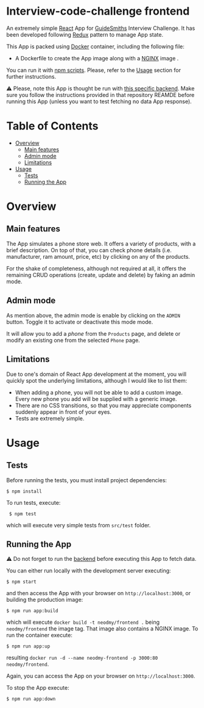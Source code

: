 # Interview-code-challenge frontend

An extremely simple [React](https://reactjs.org)  App for [GuideSmiths](https://www.guidesmiths.com/) Interview Challenge. It has been developed following [Redux](https://react-redux.js.org/) pattern to manage App state.

This App is packed using [Docker](https://www.docker.com/) container, including the following file:
- A Dockerfile to create the App image along with a [NGINX](https://www.nginx.com/) image .

You can run it with [npm scripts](https://docs.npmjs.com/misc/scripts). Please, refer to the [Usage](#usage) section for further instructions.

:warning: Please, note this App is thought be run with [this specific backend](https://github.com/neodmy/interview-code-challenge). Make sure you follow the instructions provided in that repository REAMDE before running this App (unless you want to test fetching no data App response).

# Table of Contents
- [Overview](#overview)
	- [Main features](#main-features)
	- [Admin mode](#admin-mode)
	- [Limitations](#limitations)
- [Usage](#usage)
	- [Tests](#tests)
	- [Running the App](#running-the-app)

# Overview
## Main features
The App simulates a phone store web. It offers a variety of products, with a brief description. On top of that, you can check phone details (i.e. manufacturer, ram amount, price, etc) by clicking on any of the products.

For the shake of completeness, although not required at all, it offers the remaining CRUD operations (create, update and delete) by faking an admin mode.

## Admin mode
As mention above, the admin mode is enable by clicking on the `ADMIN` button. Toggle it to activate or deactivate this mode mode.

It will allow you to add a *phone* from the `Products` page, and delete or modify an existing one from the selected `Phone` page.

## Limitations
Due to one's domain of React App development at the moment, you will quickly spot the underlying limitations, although I would like to list them:

- When adding a phone, you will not be able to add a custom image. Every new phone you add will be supplied with a generic image.
- There are no CSS transitions, so that you may appreciate components suddenly appear in front of your eyes.
- Tests are extremely simple.

# Usage

## Tests

Before running the tests, you must install project dependencies:
```
$ npm install
```

To run tests, execute:
```
 $ npm test
```
which will execute very simple tests from `src/test` folder.


## Running the App

:warning: Do not forget to run the [backend](https://github.com/neodmy/interview-code-challenge) before executing this App to fetch data.

You can either run locally with the development server executing:
```
$ npm start
```
and then access the App with your browser on `http://localhost:3000`, or building the production image:

```
$ npm run app:build
```
which will execute `docker build -t neodmy/frontend .`  being `neodmy/frontend` the image tag. That image also contains a NGINX image. To run the container execute:
```
$ npm run app:up
``` 
resulting `docker run -d --name neodmy-frontend -p 3000:80 neodmy/frontend`.

Again, you can access the App on your browser on `http://localhost:3000`.

To stop the App execute:
```
$ npm run app:down
```
